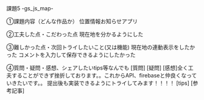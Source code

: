 課題5 -gs_js_map-

①課題内容（どんな作品か）
位置情報お知らせアプリ

②工夫した点・こだわった点
現在地を分かるようにした

③難しかった点・次回トライしたいこと(又は機能)
現在地の連動表示をしたかった
コメントを入力して保存できるようにしたかった

④質問・疑問・感想、シェアしたいtips等なんでも
[質問]
[疑問]
[感想]全く工夫することができず挫折しております。。これからAPI、firebaseと仲良くなっていきたいです。。
提出後も実装できるようにトライしてみます！！！！
[tips]
[参考記事]
